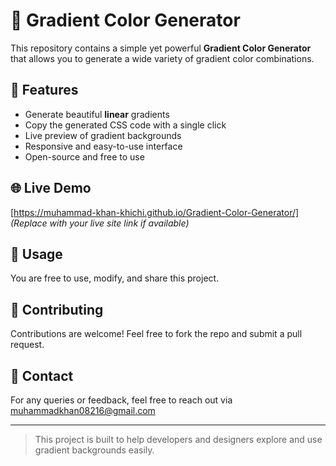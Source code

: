 # 🎨 Gradient Color Generator

This repository contains a simple yet powerful **Gradient Color Generator** that allows you to generate a wide variety of gradient color combinations.

## 🚀 Features

- Generate beautiful **linear** gradients
- Copy the generated CSS code with a single click
- Live preview of gradient backgrounds
- Responsive and easy-to-use interface
- Open-source and free to use

## 🌐 Live Demo

[https://muhammad-khan-khichi.github.io/Gradient-Color-Generator/] *(Replace with your live site link if available)*

## 📂 Usage

You are free to use, modify, and share this project.

## 🤝 Contributing

Contributions are welcome! Feel free to fork the repo and submit a pull request.

## 📧 Contact

For any queries or feedback, feel free to reach out via [muhammadkhan08216@gmail.com](mailto:muhammadkhan08612@gmail.com)

---

> This project is built to help developers and designers explore and use gradient backgrounds easily.
